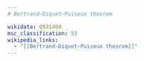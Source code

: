 ```yaml
---
# Bertrand–Diquet–Puiseux theorem

wikidata: Q931404
msc_classification: 53
wikipedia_links:
  - "[[Bertrand–Diquet–Puiseux theorem]]"
---
```

